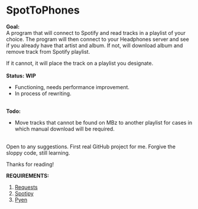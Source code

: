 # SpotToPhones

<b>Goal:</b>
<br>
  A program that will connect to Spotify and read tracks in a playlist of your choice.
  The program will then connect to your Headphones server and see if you already have that artist and album.
  If not, will download album and remove track from Spotify playlist.
  
  If it cannot, it will place the track on a playlist you designate.
<br><br>
<b>Status:</b> <b>WIP</b>
<ul>
  <li>Functioning, needs performance improvement.</li>
  <li>In process of rewriting.</li>
</ul>  
<br>
<b>Todo:</b>
<ul>
    <li>Move tracks that cannot be found on MBz to another playlist for cases in which manual download will be required.</li>
</ul>
<br>
Open to any suggestions. First real GitHub project for me.
Forgive the sloppy code, still learning.

Thanks for reading!

<b>REQUIREMENTS:</b>
<ol>
  <li><a href="http://docs.python-requests.org/en/latest/user/install/">Requests</a></li>
  <li><a href="http://spotipy.readthedocs.org/en/latest/#installation">Spotipy</a></li>
  <li><a href="https://github.com/plamere/pyen">Pyen</a></li>
</ol>
